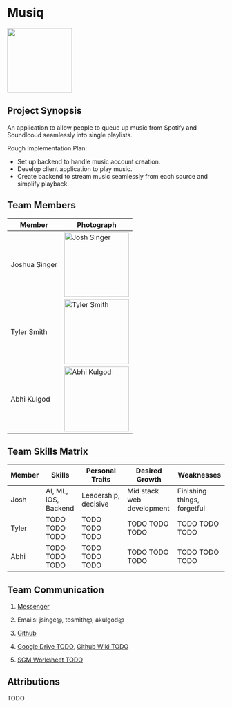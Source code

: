 # Musiq

<img src="TODO" width="150">


## Project Synopsis
An application to allow people to queue up music from Spotify and Soundlcoud seamlessly into single playlists.

Rough Implementation Plan:
- Set up backend to handle music account creation.
- Develop client application to play music.
- Create backend to stream music seamlessly from each source and simplify playback.


## Team Members

Member | Photograph
--- | ---
Joshua Singer | <img src="img/josh.jpg" alt="Josh Singer" title="Josh Singer" width="150">
Tyler Smith | <img src="img/TODO.png" alt="Tyler Smith" title="Tyler Smith" width="150">
Abhi Kulgod | <img src="img/TODO.jpg" alt="Abhi Kulgod" title="Abhi Kulgod" width="150">

## Team Skills Matrix
Member | Skills | Personal Traits | Desired Growth | Weaknesses
--- | --- | --- | --- | ---
Josh | AI, ML, iOS, Backend | Leadership, decisive | Mid stack web development | Finishing things, forgetful
Tyler | TODO TODO TODO| TODO TODO TODO | TODO TODO TODO | TODO TODO TODO
Abhi | TODO TODO TODO | TODO TODO TODO | TODO TODO TODO | TODO TODO TODO

## Team Communication
1. [Messenger](https://messenger.com)
   
2. Emails: jsinge@, tosmith@, akulgod@

3. [Github](https://github.com/orgs/StanfordCS194/Team-4/)

4. [Google Drive TODO](TODO), [Github Wiki TODO](TODO)

5. [SGM Worksheet TODO](TODO)

## Attributions
TODO
